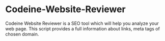 # Codeine-Website-Reviewer
Codeine Website Reviewer is a SEO tool which will help you analyze your web page. This script provides a full information about links, meta tags of chosen domain.
